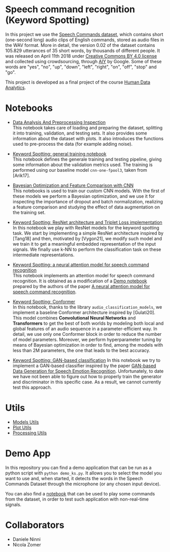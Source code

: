 # Speech command recognition (Keyword Spotting)
In this project we use the [Speech Commands dataset](https://www.tensorflow.org/datasets/catalog/speech_commands), which contains short (one-second long) audio clips of English commands, stored as audio files in the WAV format. More in detail, the version 0.02 of the dataset contains 105.829 utterances of 35 short words, by thousands of different people. It was released on April 11th 2018 under [Creative Commons BY 4.0 license](https://creativecommons.org/licenses/by/4.0/) and collected using crowdsourcing, through [AIY](https://aiyprojects.withgoogle.com/) by Google. Some of these words are "yes", "no", "up", "down", "left", "right", "on", "off", "stop" and "go".

This project is developed as a final project of the course  [Human Data Analytics](https://en.didattica.unipd.it/off/2022/LM/IN/IN2371/004PD/INP9087860/N0).

# Notebooks

- [Data Analysis And Preprocessing Inspection](./notebooks/01_data_analysis_and_preprocessing_inspection.ipynb) <br>
    This notebook takes care of loading and preparing the dataset, splitting it into training, validation, and testing sets. It also provides some information about the dataset with plots. It also introduces the functions used to pre-process the data (for example adding noise).

- [Keyword Spotting: general training notebook](./notebooks/02_keyword_spotting_intro.ipynb) <br>
    This notebook defines the generale training and testing pipeline, giving some information about the validation metrics used. The training is performed using our baseline model `cnn-one-fpool3`, taken from [Arik17].

- [Bayesian Optimization and Feature Comparison with CNN](./notebooks/03_cnn_bo_fc.ipynb) <br>
    This notebooks is used to train our custom CNN models. With the first of these models we perform a Bayesian optimization, and we use it for inspecting the importance of dropout and batch normalization, realizing a feature comparison and studying the effect of data augmentation on the training set.

- [Keyword Spotting: ResNet architecture and Triplet Loss implementation](./notebooks/04_resnet.ipynb) <br>
    In this notebook we play with ResNet models for the keyword spotting task. We start by implementing a simple ResNet architecture inspired by [Tang18] and then, motivated by [Vygon21], we modify such model and we train it to get a meaningful embedded representation of the input signals. We finally use k-NN to perform the classification task on these intermediate representations.

- [Keyword Spotting: a neural attention model for speech command recognition](./notebooks/05_crnn_with_attention.ipynb) <br>
    This notebook implements an attention model for speech command recognition. It is obtained as a modification of a [Demo notebook](https://github.com/douglas125/SpeechCmdRecognition/blob/master/Speech_Recog_Demo.ipynb) prepared by the authors of the paper [A neural attention model for speech command recognition](https://arxiv.org/abs/1808.08929).

- [Keyword Spotting: Conformer](./notebooks/06_conformer_bo.ipynb) <br>
    In this notebook, thanks to the library `audio_classification_models`, we implement a baseline Conformer architecture inspired by [Gulati20]. This model combines **Convolutional Neural Networks** and **Transformers** to get the best of both worlds by modeling both local and global features of an audio sequence in a parameter-efficient way. In detail, we use only one Conformer block in order to reduce the number of model parameters. Moreover, we perform hyperparameter tuning by means of Bayesian optimization in order to find, among the models with less than 2M parameters, the one that leads to the best accuracy.

- [Keyword Spotting: GAN-based classification](./notebooks/07_conditional_dcgan.ipynb)
    In this notebook we try to implement a GAN-based classifier inspired by the paper [GAN-based Data Generation for Speech Emotion Recognition](https://www.isca-speech.org/archive_v0/Interspeech_2020/pdfs/2898.pdf). Unfortunately, to date we have not been able to figure out how to properly train the generator and discriminator in this specific case. As a result, we cannot currently test this approach.

# Utils

- [Models Utils](./utils/models_utils.py)
- [Plot Utils](./utils/plot_utils.py)
- [Processing Utils](./utils/preprocessing_utils.py)

# Demo App 
In this repository you can find a demo application that can be run as a python script with `python demo_ks.py`. It allows you to select the model you want to use and, when started, it detects the words in the Speech Commands Dataset through the microphone (or any chosen input device).

You can also find a [notebook](./play_commands.ipynb) that can be used to play some commands from the dataset, in order to test such application with non-real-time signals.

# Collaborators 
- Daniele Ninni <br>
- Nicola Zomer